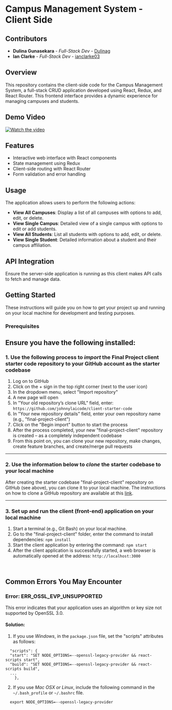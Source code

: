 # Campus Management System - Client Side

## Contributors
- **Dulina Gunasekara** - *Full-Stack Dev* - [Dulinag](https://github.com/Dulinag)
- **Ian Clarke** - *Full-Stack Dev* - [ianclarke03 ](https://github.com/ianclarke03 )


## Overview
This repository contains the client-side code for the Campus Management System, a full-stack CRUD application developed using React, Redux, and React Router. This frontend interface provides a dynamic experience for managing campuses and students.

## Demo Video
[![Watch the video](https://img.youtube.com/vi/INSERT_VIDEO_ID_HERE/maxresdefault.jpg)](https://vimeo.com/945860567?share=copy)

## Features
- Interactive web interface with React components
- State management using Redux
- Client-side routing with React Router
- Form validation and error handling

## Usage
The application allows users to perform the following actions:
- **View All Campuses**: Display a list of all campuses with options to add, edit, or delete.
- **View Single Campus**: Detailed view of a single campus with options to edit or add students.
- **View All Students**: List all students with options to add, edit, or delete.
- **View Single Student**: Detailed information about a student and their campus affiliation.

## API Integration
Ensure the server-side application is running as this client makes API calls to fetch and manage data.


## Getting Started
These instructions will guide you on how to get your project up and running on your local machine for development and testing purposes.

### Prerequisites
Ensure you have the following installed:
----------
### 1. Use the following process to ***import*** the Final Project client starter code repository to your GitHub account as the starter codebase
1.	Log on to GitHub
2.	Click on the + sign in the top right corner (next to the user icon)
3.	In the dropdown menu, select "Import repository"
4.	A new page will open
5.	In "Your old repository’s clone URL" field, enter: `https://github.com/johnnylaicode/client-starter-code`
6.	In "Your new repository details" field, enter your own repository name (e.g., "final-project-client")
7.	Click on the "Begin import" button to start the process
8.	After the process completed, your new "final-project-client" repository is created – as a completely independent codebase
9.	From this point on, you can clone your new repository, make changes, create feature branches, and create/merge pull requests

----------
### 2. Use the information below to ***clone*** the starter codebase to your local machine
After creating the starter codebase "final-project-client" repository on GitHub (see above), you can clone it to your local machine. The instructions on how to clone a GitHub repository are available at this [link](https://docs.github.com/en/repositories/creating-and-managing-repositories/cloning-a-repository).

----------
### 3. Set up and run the client (front-end) application on your local machine
1.	Start a terminal (e.g., Git Bash) on your local machine.
2.  Go to the "final-project-client" folder, enter the command to install dependencies: `npm install` 
3.	Start the client application by entering the command: `npm start` 
4.	After the client application is successfully started, a web browser is automatically opened at the address: `http://localhost:3000` 

<br/>

## Common Errors You May Encounter
### Error: ERR_OSSL_EVP_UNSUPPORTED
This error indicates that your application uses an algorithm or key size not supported by OpenSSL 3.0.
#### Solution: 
1. If you use *Windows*, in the `package.json` file, set the "scripts" attributes as follows:

```
  "scripts": {
  "start": "SET NODE_OPTIONS=--openssl-legacy-provider && react-scripts start", 
  "build": "SET NODE_OPTIONS=--openssl-legacy-provider && react-scripts build", 
  ...
    },
```

2. If you use *Mac OSX or Linux*, include the following command in the `~/.bash_profile` or `~/.bashrc` file.

```
  export NODE_OPTIONS=--openssl-legacy-provider
```
